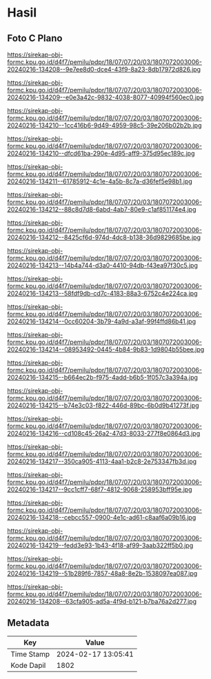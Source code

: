 # Hasil

## Foto C Plano

https://sirekap-obj-formc.kpu.go.id/d4f7/pemilu/pdpr/18/07/07/20/03/1807072003006-20240216-134208--9e7ee8d0-dce4-43f9-8a23-8db17972d826.jpg

https://sirekap-obj-formc.kpu.go.id/d4f7/pemilu/pdpr/18/07/07/20/03/1807072003006-20240216-134209--e0e3a42c-9832-4038-8077-40994f560ec0.jpg

https://sirekap-obj-formc.kpu.go.id/d4f7/pemilu/pdpr/18/07/07/20/03/1807072003006-20240216-134210--1cc416b6-9d49-4959-98c5-39e206b02b2b.jpg

https://sirekap-obj-formc.kpu.go.id/d4f7/pemilu/pdpr/18/07/07/20/03/1807072003006-20240216-134210--dfcd61ba-290e-4d95-aff9-375d95ec189c.jpg

https://sirekap-obj-formc.kpu.go.id/d4f7/pemilu/pdpr/18/07/07/20/03/1807072003006-20240216-134211--61785912-4c1e-4a5b-8c7a-d36fef5e98b1.jpg

https://sirekap-obj-formc.kpu.go.id/d4f7/pemilu/pdpr/18/07/07/20/03/1807072003006-20240216-134212--88c8d7d8-6abd-4ab7-80e9-c1af851174e4.jpg

https://sirekap-obj-formc.kpu.go.id/d4f7/pemilu/pdpr/18/07/07/20/03/1807072003006-20240216-134212--8425cf6d-974d-4dc8-b138-36d9829685be.jpg

https://sirekap-obj-formc.kpu.go.id/d4f7/pemilu/pdpr/18/07/07/20/03/1807072003006-20240216-134213--14b4a744-d3a0-4410-94db-f43ea97f30c5.jpg

https://sirekap-obj-formc.kpu.go.id/d4f7/pemilu/pdpr/18/07/07/20/03/1807072003006-20240216-134213--58fdf9db-cd7c-4183-88a3-6752c4e224ca.jpg

https://sirekap-obj-formc.kpu.go.id/d4f7/pemilu/pdpr/18/07/07/20/03/1807072003006-20240216-134214--0cc60204-3b79-4a9d-a3af-99f4ffd86b41.jpg

https://sirekap-obj-formc.kpu.go.id/d4f7/pemilu/pdpr/18/07/07/20/03/1807072003006-20240216-134214--08953492-0445-4b84-9b83-1d9804b55bee.jpg

https://sirekap-obj-formc.kpu.go.id/d4f7/pemilu/pdpr/18/07/07/20/03/1807072003006-20240216-134215--b664ec2b-f975-4add-b6b5-1f057c3a394a.jpg

https://sirekap-obj-formc.kpu.go.id/d4f7/pemilu/pdpr/18/07/07/20/03/1807072003006-20240216-134215--b74e3c03-f822-446d-89bc-6b0d9b41273f.jpg

https://sirekap-obj-formc.kpu.go.id/d4f7/pemilu/pdpr/18/07/07/20/03/1807072003006-20240216-134216--cd108c45-26a2-47d3-8033-277f8e0864d3.jpg

https://sirekap-obj-formc.kpu.go.id/d4f7/pemilu/pdpr/18/07/07/20/03/1807072003006-20240216-134217--350ca905-4113-4aa1-b2c8-2e753347fb3d.jpg

https://sirekap-obj-formc.kpu.go.id/d4f7/pemilu/pdpr/18/07/07/20/03/1807072003006-20240216-134217--9cc1cff7-68f7-4812-9068-258953bff95e.jpg

https://sirekap-obj-formc.kpu.go.id/d4f7/pemilu/pdpr/18/07/07/20/03/1807072003006-20240216-134218--cebcc557-0900-4e1c-ad61-c8aaf6a09b16.jpg

https://sirekap-obj-formc.kpu.go.id/d4f7/pemilu/pdpr/18/07/07/20/03/1807072003006-20240216-134219--fedd3e93-1b43-4f18-af99-3aab322ff5b0.jpg

https://sirekap-obj-formc.kpu.go.id/d4f7/pemilu/pdpr/18/07/07/20/03/1807072003006-20240216-134219--51b289f6-7857-48a8-8e2b-1538097ea087.jpg

https://sirekap-obj-formc.kpu.go.id/d4f7/pemilu/pdpr/18/07/07/20/03/1807072003006-20240216-134208--63cfa905-ad5a-4f9d-b121-b7ba76a2d277.jpg


## Metadata

| Key        | Value               |
| ---------- | ------------------- |
| Time Stamp | 2024-02-17 13:05:41 |
| Kode Dapil | 1802                |



